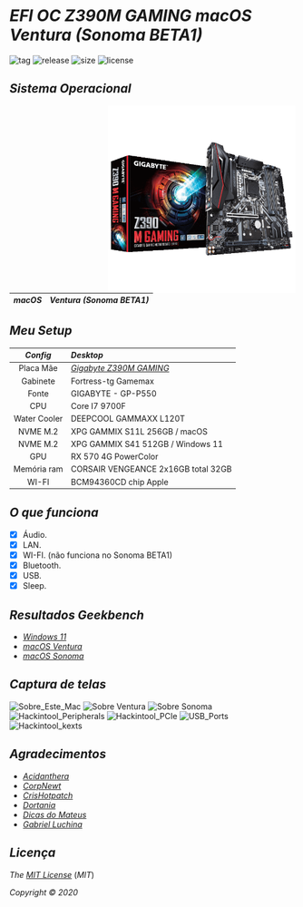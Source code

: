 # *EFI OC Z390M GAMING macOS Ventura (Sonoma BETA1)*



![tag](https://img.shields.io/github/v/release/Gilberto-Mascena/Z390M_GAMING?include_prereleases)
![release](https://img.shields.io/github/release-date/Gilberto-Mascena/Z390M_GAMING)
![size](https://img.shields.io/github/repo-size/Gilberto-Mascena/Z390M_GAMING)
![license](https://img.shields.io/github/license/Gilberto-Mascena/Z390M_GAMING)

## *Sistema Operacional*

<img align="right" src="./Imagens/z390m.png" alt="Z390 M GAMING" width="330">

*macOS* | *Ventura (Sonoma BETA1)*
:---:|:---


## *Meu Setup*

*Config* | *Desktop*
:---:|:---
Placa Mãe | <a href="https://www.gigabyte.com/br/Motherboard/Z390-M-GAMING-rev-10#kf" target="_blank">*Gigabyte Z390M GAMING*</a>
Gabinete | Fortress-tg Gamemax
Fonte | GIGABYTE - GP-P550
CPU | Core I7 9700F
Water Cooler | DEEPCOOL GAMMAXX L120T
NVME M.2 | XPG GAMMIX S11L 256GB / macOS
NVME M.2 | XPG GAMMIX S41 512GB / Windows 11
GPU | RX 570 4G PowerColor
Memória ram |CORSAIR VENGEANCE 2x16GB total 32GB
WI-FI | BCM94360CD chip Apple

## *O que funciona*

- [x] Áudio.
- [x] LAN.
- [x] WI-FI. (não funciona no Sonoma BETA1)
- [x] Bluetooth.
- [x] USB.
- [x] Sleep.

## *Resultados Geekbench*

- [*Windows 11*](https://browser.geekbench.com/v5/cpu/19703206)
- [*macOS Ventura*](https://browser.geekbench.com/v5/cpu/19703520)
- [*macOS Sonoma*](https://browser.geekbench.com/v6/cpu/1566485)


## *Captura de telas*

![Sobre_Este_Mac](https://user-images.githubusercontent.com/103699861/211068915-4c3cad37-ddf3-478b-bbff-18db80fee956.png)
![Sobre Ventura](https://user-images.githubusercontent.com/103699861/211068963-7337e637-db69-41bb-a7e4-3e11ff33e374.png)
![Sobre Sonoma](https://github.com/Gilberto-Mascena/Z390M_GAMING/assets/103699861/3993b082-9b46-4051-bac2-4566ec8aa439.png)
![Hackintool_Peripherals](https://user-images.githubusercontent.com/103699861/211069054-801c45ef-5ae4-4f47-bcf2-be6b2d775632.png)
![Hackintool_PCIe](https://user-images.githubusercontent.com/103699861/211069091-0312b533-8e6d-4bf9-9d1d-615907c8f256.png)
![USB_Ports](https://user-images.githubusercontent.com/103699861/211069110-4ebffbf0-49d4-42aa-90a3-91ef3203a4e2.png)
![Hackintool_kexts](https://user-images.githubusercontent.com/103699861/211069119-367064ca-8298-4ec9-be3e-1875911c432b.png)



## *Agradecimentos*

- [*Acidanthera*](https://github.com/acidanthera)
- [*CorpNewt*](https://github.com/corpnewt)
- [*CrisHotpatch*](https://t.me/crishotpatch)
- [*Dortania*](https://dortania.github.io/OpenCore-Install-Guide/config.plist/coffee-lake.html#starting-point)
- [*Dicas do Mateus*](https://www.youtube.com/c/DicasdoMateus)
- [*Gabriel Luchina*](https://www.youtube.com/c/gabrielluchina)

## *Licença* 

*The* [*MIT License*](https://github.com/Gilberto-Mascena/Z390M_GAMING/blob/main/LICENSE.md) (*MIT*)

*Copyright :copyright: 2020* 
